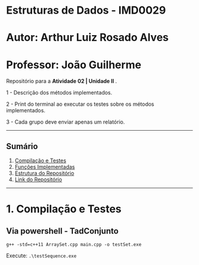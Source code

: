 # Estruturas de Dados - IMD0029
# Autor: Arthur Luiz Rosado Alves
# Professor: João Guilherme

Repositório para a **Atividade 02 | Unidade II** .

1 - Descrição dos métodos implementados. 

2 - Print do terminal ao executar os testes sobre os métodos implementados. 

3 - Cada grupo deve enviar apenas um relatório. 

---

##  Sumário
1. [Compilação e Testes](#c1)  
2. [Funções Implementadas](#c2)  
3. [Estrutura do Repositório](#c3)  
4. [Link do Repositório](#c4)  

---

# <a name="c1"></a>1. Compilação e Testes

## Via powershell - TadConjunto

``` g++ -std=c++11 ArraySet.cpp main.cpp -o testSet.exe ```

Execute: ``` .\testSequence.exe ```
